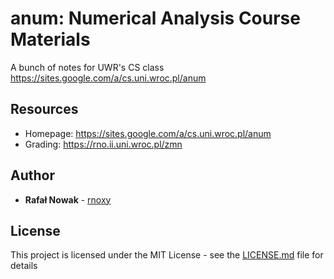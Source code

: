 # anum: Numerical Analysis Course Materials
A bunch of notes for UWR's CS class <https://sites.google.com/a/cs.uni.wroc.pl/anum>

## Resources

* Homepage: <https://sites.google.com/a/cs.uni.wroc.pl/anum>
* Grading:  <https://rno.ii.uni.wroc.pl/zmn>

## Author

* **Rafał Nowak** - [rnoxy](https://github.com/rnoxy)

## License

This project is licensed under the MIT License - see the [LICENSE.md](LICENSE.md) file for details
